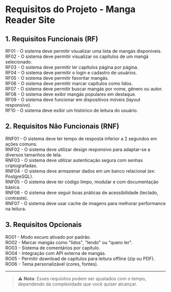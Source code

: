 # Requisitos do Projeto - Manga Reader Site

## 1. Requisitos Funcionais (RF)

RF01 - O sistema deve permitir visualizar uma lista de mangás disponíveis.  
RF02 - O sistema deve permitir visualizar os capítulos de um mangá selecionado.  
RF03 - O sistema deve permitir ler capítulos página por página.  
RF04 - O sistema deve permitir o login e cadastro de usuários.  
RF05 - O sistema deve permitir favoritar mangás.  
RF06 - O sistema deve permitir marcar capítulos como lidos.  
RF07 - O sistema deve permitir buscar mangás por nome, gênero ou autor.  
RF08 - O sistema deve exibir mangás populares em destaque.  
RF09 - O sistema deve funcionar em dispositivos móveis (layout responsivo).  
RF10 - O sistema deve exibir um histórico de leitura do usuário.  

## 2. Requisitos Não Funcionais (RNF)

RNF01 - O sistema deve ter tempo de resposta inferior a 2 segundos em ações comuns.  
RNF02 - O sistema deve utilizar design responsivo para adaptar-se a diversos tamanhos de tela.  
RNF03 - O sistema deve utilizar autenticação segura com senhas criptografadas.  
RNF04 - O sistema deve armazenar dados em um banco relacional (ex: PostgreSQL).  
RNF05 - O sistema deve ter código limpo, modular e com documentação básica.  
RNF06 - O sistema deve seguir boas práticas de acessibilidade (teclado, contraste).  
RNF07 - O sistema deve usar cache de imagens para melhorar performance na leitura.  

## 3. Requisitos Opcionais

RO01 - Modo escuro ativado por padrão.  
RO02 - Marcar mangás como "lidos", "lendo" ou "quero ler".  
RO03 - Sistema de comentários por capítulo.  
RO04 - Integração com API externa de mangás.  
RO05 - Permitir download de capítulos para leitura offline (zip ou PDF).  
RO06 - Tema personalizável (cores, fontes).

---

> ⚠️ **Nota**: Esses requisitos podem ser ajustados com o tempo, dependendo da complexidade que você quiser alcançar.

